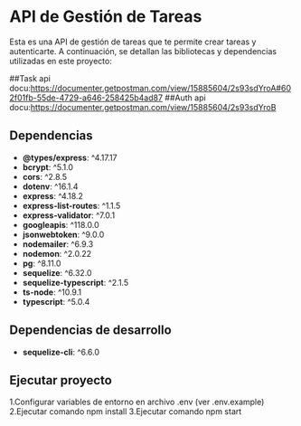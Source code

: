 # API de Gestión de Tareas

Esta es una API de gestión de tareas que te permite crear tareas y autenticarte. A continuación, se detallan las bibliotecas y dependencias utilizadas en este proyecto:

##Task api docu:https://documenter.getpostman.com/view/15885604/2s93sdYroA#602f01fb-55de-4729-a646-258425b4ad87
##Auth api docu:https://documenter.getpostman.com/view/15885604/2s93sdYroB
## Dependencias

- **@types/express**: ^4.17.17
- **bcrypt**: ^5.1.0
- **cors**: ^2.8.5
- **dotenv**: ^16.1.4
- **express**: ^4.18.2
- **express-list-routes**: ^1.1.5
- **express-validator**: ^7.0.1
- **googleapis**: ^118.0.0
- **jsonwebtoken**: ^9.0.0
- **nodemailer**: ^6.9.3
- **nodemon**: ^2.0.22
- **pg**: ^8.11.0
- **sequelize**: ^6.32.0
- **sequelize-typescript**: ^2.1.5
- **ts-node**: ^10.9.1
- **typescript**: ^5.0.4

## Dependencias de desarrollo

- **sequelize-cli**: ^6.6.0

## Ejecutar proyecto

1.Configurar variables de entorno en archivo .env (ver .env.example)
2.Ejecutar comando npm install
3.Ejecutar comando npm start
